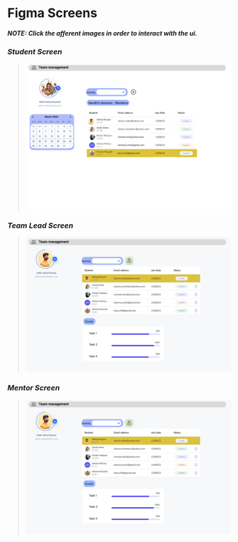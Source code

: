 # Figma Screens
####  *NOTE: Click the afferent images in order to interact with the ui.*

### **_Student Screen_**
>[![Click me](figma/student_screen.png)](https://www.figma.com/proto/iLTzJWJ88iAChH1corImfK/Untitled?node-id=19-948&scaling=contain&page-id=19%3A947&starting-point-node-id=19%3A948&t=KMbJ7Tcpswj0DBTJ-1)
### **_Team Lead Screen_**
>[![Click me](figma/teamlead_screen.png)](https://www.figma.com/proto/iLTzJWJ88iAChH1corImfK/Untitled?node-id=2-9425&scaling=min-zoom&page-id=0%3A1&starting-point-node-id=2%3A9425&t=Ysnq9StLZgD5JQLS-1)
### **_Mentor Screen_**
>[![Click me](figma/teamlead_screen.png)](https://www.figma.com/proto/iLTzJWJ88iAChH1corImfK/Untitled?type=design&node-id=19-1244&t=QHLFPOzqBKIjB2se-1&scaling=min-zoom&page-id=19%3A1243&starting-point-node-id=19%3A1244)